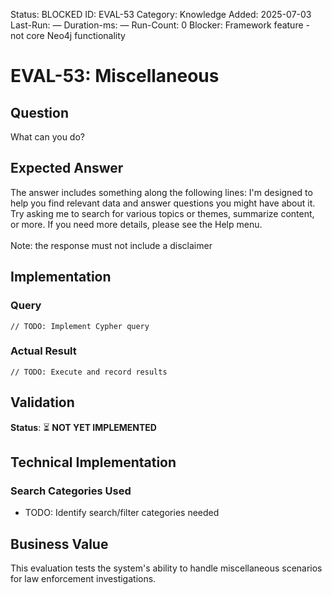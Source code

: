 <!--- META: machine-readable for scripts --->
Status: BLOCKED
ID: EVAL-53
Category: Knowledge
Added: 2025-07-03
Last-Run: —
Duration-ms: —
Run-Count: 0
Blocker: Framework feature - not core Neo4j functionality

# EVAL-53: Miscellaneous

## Question
What can you do?

## Expected Answer
The answer includes something along the following lines: I'm designed to help you find relevant data and answer questions you might have about it. Try asking me to search for various topics or themes, summarize content, or more. If you need more details, please see the Help menu.<br><br>Note: the response must not include a disclaimer

## Implementation

### Query
```cypher
// TODO: Implement Cypher query
```

### Actual Result
```
// TODO: Execute and record results
```

## Validation
**Status**: ⏳ **NOT YET IMPLEMENTED**

## Technical Implementation

### Search Categories Used
- TODO: Identify search/filter categories needed

## Business Value

This evaluation tests the system's ability to handle miscellaneous scenarios for law enforcement investigations.
